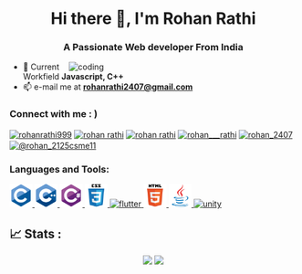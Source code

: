 <h1 align="center">Hi there 👋, I'm Rohan Rathi</h1>
<h3 align="center">A Passionate Web developer From India</h3>

<img align="right" alt="coding" width="400" src="https://cdn.dribbble.com/users/1162077/screenshots/3848914/programmer.gif">


- 🌱 Current Workfield **Javascript, C++** 
- 📫 e-mail me at **rohanrathi2407@gmail.com**


<h3 align="left">Connect with me : ) </h3>
<p align="left">
<a href="https://twitter.com/rohanrathi999" target="blank"><img align="center" src="https://raw.githubusercontent.com/rahuldkjain/github-profile-readme-generator/master/src/images/icons/Social/twitter.svg" alt="rohanrathi999" height="30" width="40" /></a>
<a href="https://linkedin.com/in/rohan rathi" target="blank"><img align="center" src="https://raw.githubusercontent.com/rahuldkjain/github-profile-readme-generator/master/src/images/icons/Social/linked-in-alt.svg" alt="rohan rathi" height="30" width="40" /></a>
<a href="https://fb.com/rohan rathi" target="blank"><img align="center" src="https://raw.githubusercontent.com/rahuldkjain/github-profile-readme-generator/master/src/images/icons/Social/facebook.svg" alt="rohan rathi" height="30" width="40" /></a>
<a href="https://instagram.com/rohan___rathi" target="blank"><img align="center" src="https://raw.githubusercontent.com/rahuldkjain/github-profile-readme-generator/master/src/images/icons/Social/instagram.svg" alt="rohan___rathi" height="30" width="40" /></a>
<a href="https://www.codechef.com/users/rohan_2407" target="blank"><img align="center" src="https://cdn.jsdelivr.net/npm/simple-icons@3.1.0/icons/codechef.svg" alt="rohan_2407" height="30" width="40" /></a>
<a href="https://www.hackerrank.com/profile/rohan_rathi999" target="blank"><img align="center" src="https://raw.githubusercontent.com/rahuldkjain/github-profile-readme-generator/master/src/images/icons/Social/hackerrank.svg" alt="@rohan_2125csme11" height="30" width="40" /></a>

<h3 align="left">Languages and Tools:</h3>
<p align="left"> <a href="https://www.cprogramming.com/" target="_blank" rel="noreferrer"> <img src="https://raw.githubusercontent.com/devicons/devicon/master/icons/c/c-original.svg" alt="c" width="40" height="40"/> </a> <a href="https://www.w3schools.com/cpp/" target="_blank" rel="noreferrer"> <img src="https://raw.githubusercontent.com/devicons/devicon/master/icons/cplusplus/cplusplus-original.svg" alt="cplusplus" width="40" height="40"/> </a> <a href="https://www.w3schools.com/cs/" target="_blank" rel="noreferrer"> <img src="https://raw.githubusercontent.com/devicons/devicon/master/icons/csharp/csharp-original.svg" alt="csharp" width="40" height="40"/> </a> <a href="https://www.w3schools.com/css/" target="_blank" rel="noreferrer"> <img src="https://raw.githubusercontent.com/devicons/devicon/master/icons/css3/css3-original-wordmark.svg" alt="css3" width="40" height="40"/> </a> <a href="https://flutter.dev" target="_blank" rel="noreferrer"> <img src="https://www.vectorlogo.zone/logos/flutterio/flutterio-icon.svg" alt="flutter" width="40" height="40"/> </a> <a href="https://www.w3.org/html/" target="_blank" rel="noreferrer"> <img src="https://raw.githubusercontent.com/devicons/devicon/master/icons/html5/html5-original-wordmark.svg" alt="html5" width="40" height="40"/> </a> <a href="https://www.java.com" target="_blank" rel="noreferrer"> <img src="https://raw.githubusercontent.com/devicons/devicon/master/icons/java/java-original.svg" alt="java" width="40" height="40"/> </a> <a href="https://unity.com/" target="_blank" rel="noreferrer"> <img src="https://www.vectorlogo.zone/logos/unity3d/unity3d-icon.svg" alt="unity" width="40" height="40"/> </a> </p>
<h2>📈 Stats : </h2>
<p align="center">
  <img width="47%" src="https://github-readme-stats.vercel.app/api?username=rohanRathi999&show_icons=true&theme=tokyonight" />
  <img width="47%" src="https://github-readme-streak-stats.herokuapp.com/?user=rohanRathi999&theme=tokyonight" />
  
</p> 

